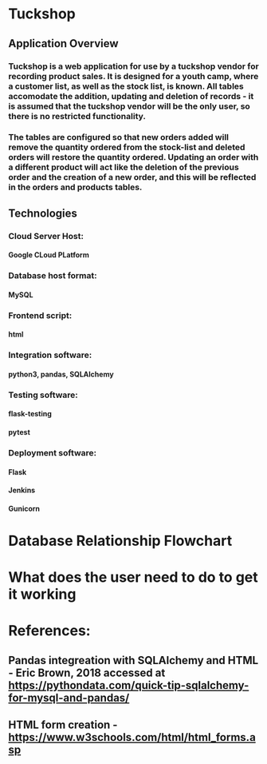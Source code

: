 # Tuckshop 
## Application Overview
### Tuckshop is a web application for use by a tuckshop vendor for recording product sales. It is designed for a youth camp, where a customer list, as well as the stock list, is known. All tables accomodate the addition, updating and deletion of records - it is assumed that the tuckshop vendor will be the only user, so there is no restricted functionality.

### The tables are configured so that new orders added will remove the quantity ordered from the stock-list and deleted orders will restore the quantity ordered. Updating an order with a different product will act like the deletion of the previous order and the creation of a new order, and this will be reflected in the orders and products tables.                  

## Technologies
### Cloud Server Host:
#### Google CLoud PLatform
### Database host format:
#### MySQL
### Frontend script:
#### html
### Integration software:
#### python3, pandas, SQLAlchemy
### Testing software:
#### flask-testing
#### pytest
### Deployment software:
#### Flask
#### Jenkins
#### Gunicorn

# Database Relationship Flowchart

# What does the user need to do to get it working

# References:
## Pandas integreation with SQLAlchemy and HTML - Eric Brown, 2018 accessed at https://pythondata.com/quick-tip-sqlalchemy-for-mysql-and-pandas/
## HTML form creation - https://www.w3schools.com/html/html_forms.asp
